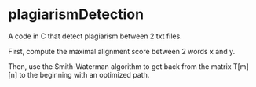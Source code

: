 # plagiarismDetection
A code in C that detect plagiarism between 2 txt files.

First, compute the maximal alignment score between 2 words x and y.

Then, use the Smith-Waterman algorithm to get back from the matrix T[m][n] to the beginning with an optimized path.
